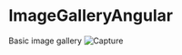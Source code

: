 # ImageGalleryAngular
Basic image gallery
![Capture](https://user-images.githubusercontent.com/85580645/121581859-f7949580-ca4b-11eb-9b74-02435f763cf3.PNG)
